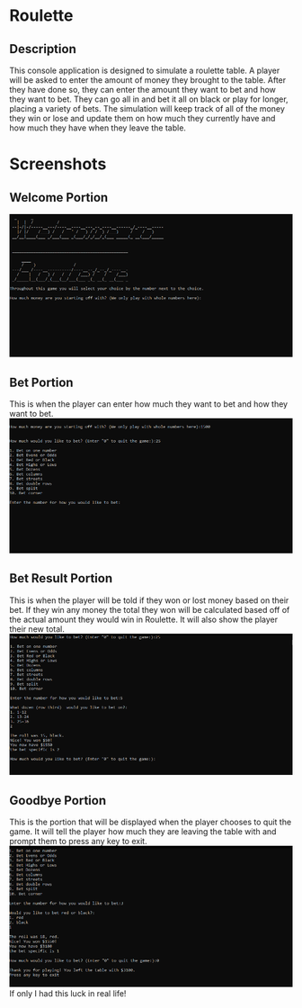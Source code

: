 # Roulette

## Description
This console application is designed to simulate a roulette table. A player will be asked to enter the amount of money they brought to the table. After they have done so, they can enter the amount they want to bet and how they want to bet. They can go all in and bet it all on black or play for longer, placing a variety of bets. The simulation will keep track of all of the money they win or lose and update them on how much they currently have and how much they have when they leave the table.

# Screenshots

## Welcome Portion
![Welcome](https://github.com/Tim-coder-ops/Roulette/blob/master/Roulette%20Screenshots/Welcome.PNG)

## Bet Portion
This is when the player can enter how much they want to bet and how they want to bet.
![Bet Portion](https://github.com/Tim-coder-ops/Roulette/blob/master/Roulette%20Screenshots/Bet%20Portion.PNG)

## Bet Result Portion
This is when the player will be told if they won or lost money based on their bet. If they win any money the total they won will be calculated based off of the actual amount they would win in Roulette. It will also show the player their new total.
![Bet Result](https://github.com/Tim-coder-ops/Roulette/blob/master/Roulette%20Screenshots/Bet%20Result.PNG)

## Goodbye Portion
This is the portion that will be displayed when the player chooses to quit the game. It will tell the player how much they are leaving the table with and prompt them to press any key to exit.
![Goodbye Portion](https://github.com/Tim-coder-ops/Roulette/blob/master/Roulette%20Screenshots/Goodbye.PNG)
If only I had this luck in real life!
